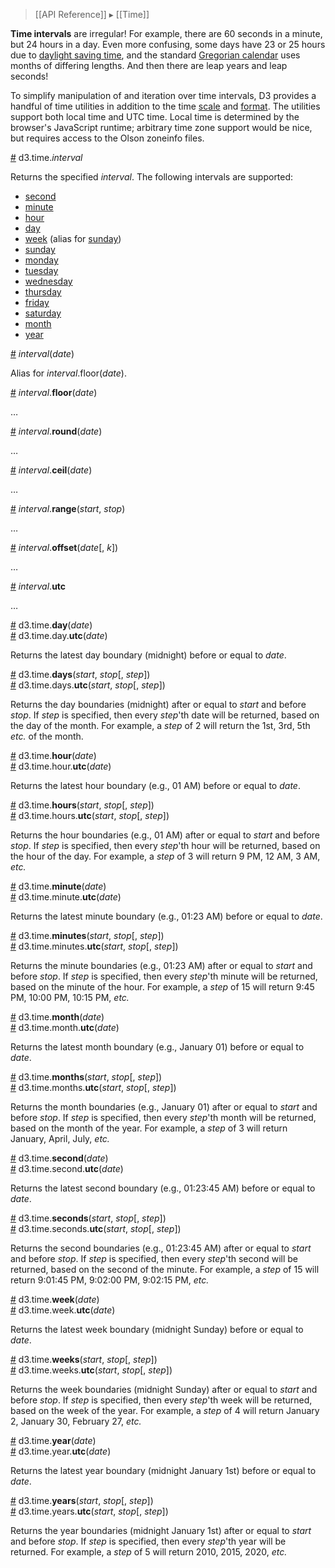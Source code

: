 > [[API Reference]] ▸ [[Time]]

**Time intervals** are irregular! For example, there are 60 seconds in a minute, but 24 hours in a day. Even more confusing, some days have 23 or 25 hours due to [daylight saving time](http://en.wikipedia.org/wiki/Daylight_saving_time), and the standard [Gregorian calendar](http://en.wikipedia.org/wiki/Gregorian_calendar) uses months of differing lengths. And then there are leap years and leap seconds!

To simplify manipulation of and iteration over time intervals, D3 provides a handful of time utilities in addition to the time [scale](Time-Scales) and [format](Time-Formatting). The utilities support both local time and UTC time. Local time is determined by the browser's JavaScript runtime; arbitrary time zone support would be nice, but requires access to the Olson zoneinfo files.

<a name="interval" href="#wiki-interval">#</a> d3.time.*interval*

Returns the specified *interval*. The following intervals are supported:

* [second](#wiki-second)
* [minute](#wiki-minute)
* [hour](#wiki-hour)
* [day](#wiki-day)
* [week](#wiki-week) (alias for [sunday](#wiki-sunday))
* [sunday](#wiki-sunday)
* [monday](#wiki-monday)
* [tuesday](#wiki-tuesday)
* [wednesday](#wiki-wednesday)
* [thursday](#wiki-thursday)
* [friday](#wiki-friday)
* [saturday](#wiki-saturday)
* [month](#wiki-month)
* [year](#wiki-year)

<a name="_interval" href="#wiki-_interval">#</a> *interval*(*date*)

Alias for *interval*.floor(*date*).

<a name="interval_floor" href="#wiki-interval_floor">#</a> *interval*.**floor**(*date*)

…

<a name="interval_round" href="#wiki-interval_round">#</a> *interval*.**round**(*date*)

…

<a name="interval_ceil" href="#wiki-interval_ceil">#</a> *interval*.**ceil**(*date*)

…

<a name="interval_range" href="#wiki-interval_range">#</a> *interval*.**range**(*start*, *stop*)

…

<a name="interval_offset" href="#wiki-interval_offset">#</a> *interval*.**offset**(*date*[, *k*])

…

<a name="interval_utc" href="#wiki-interval_utc">#</a> *interval*.**utc**

…

<a name="day" href="Time-Intervals#wiki-day">#</a> d3.time.<b>day</b>(<i>date</i>)<br>
<a name="day_utc" href="Time-Intervals#wiki-day_utc">#</a> d3.time.day.<b>utc</b>(<i>date</i>)

Returns the latest day boundary (midnight) before or equal to *date*.

<a name="days" href="Time-Intervals#wiki-days">#</a> d3.time.<b>days</b>(<i>start</i>, <i>stop</i>[, <i>step</i>])<br>
<a name="days_utc" href="Time-Intervals#wiki-days_utc">#</a> d3.time.days.<b>utc</b>(<i>start</i>, <i>stop</i>[, <i>step</i>])

Returns the day boundaries (midnight) after or equal to *start* and before *stop*. If *step* is specified, then every *step*'th date will be returned, based on the day of the month. For example, a *step* of 2 will return the 1st, 3rd, 5th *etc.* of the month.

<a name="hour" href="Time-Intervals#wiki-hour">#</a> d3.time.<b>hour</b>(<i>date</i>)<br>
<a name="hour_utc" href="Time-Intervals#wiki-hour_utc">#</a> d3.time.hour.<b>utc</b>(<i>date</i>)

Returns the latest hour boundary (e.g., 01 AM) before or equal to *date*.

<a name="hours" href="Time-Intervals#wiki-hours">#</a> d3.time.<b>hours</b>(<i>start</i>, <i>stop</i>[, <i>step</i>])<br>
<a name="hours_utc" href="Time-Intervals#wiki-hours_utc">#</a> d3.time.hours.<b>utc</b>(<i>start</i>, <i>stop</i>[, <i>step</i>])

Returns the hour boundaries (e.g., 01 AM) after or equal to *start* and before *stop*. If *step* is specified, then every *step*'th hour will be returned, based on the hour of the day. For example, a *step* of 3 will return 9 PM, 12 AM, 3 AM, *etc.*

<a name="minute" href="Time-Intervals#wiki-minute">#</a> d3.time.<b>minute</b>(<i>date</i>)<br>
<a name="minute_utc" href="Time-Intervals#wiki-minute_utc">#</a> d3.time.minute.<b>utc</b>(<i>date</i>)

Returns the latest minute boundary (e.g., 01:23 AM) before or equal to *date*.

<a name="minutes" href="Time-Intervals#wiki-minutes">#</a> d3.time.<b>minutes</b>(<i>start</i>, <i>stop</i>[, <i>step</i>])<br>
<a name="minutes_utc" href="Time-Intervals#wiki-minutes_utc">#</a> d3.time.minutes.<b>utc</b>(<i>start</i>, <i>stop</i>[, <i>step</i>])

Returns the minute boundaries (e.g., 01:23 AM) after or equal to *start* and before *stop*. If *step* is specified, then every *step*'th minute will be returned, based on the minute of the hour. For example, a *step* of 15 will return 9:45 PM, 10:00 PM, 10:15 PM, *etc.*

<a name="month" href="Time-Intervals#wiki-month">#</a> d3.time.<b>month</b>(<i>date</i>)<br>
<a name="month_utc" href="Time-Intervals#wiki-month_utc">#</a> d3.time.month.<b>utc</b>(<i>date</i>)

Returns the latest month boundary (e.g., January 01) before or equal to *date*.

<a name="months" href="Time-Intervals#wiki-months">#</a> d3.time.<b>months</b>(<i>start</i>, <i>stop</i>[, <i>step</i>])<br>
<a name="months_utc" href="Time-Intervals#wiki-months_utc">#</a> d3.time.months.<b>utc</b>(<i>start</i>, <i>stop</i>[, <i>step</i>])

Returns the month boundaries (e.g., January 01) after or equal to *start* and before *stop*. If *step* is specified, then every *step*'th month will be returned, based on the month of the year. For example, a *step* of 3 will return January, April, July, *etc.*

<a name="second" href="Time-Intervals#wiki-second">#</a> d3.time.<b>second</b>(<i>date</i>)<br>
<a name="second_utc" href="Time-Intervals#wiki-second_utc">#</a> d3.time.second.<b>utc</b>(<i>date</i>)

Returns the latest second boundary (e.g., 01:23:45 AM) before or equal to *date*.

<a name="seconds" href="Time-Intervals#wiki-seconds">#</a> d3.time.<b>seconds</b>(<i>start</i>, <i>stop</i>[, <i>step</i>])<br>
<a name="seconds_utc" href="Time-Intervals#wiki-seconds_utc">#</a> d3.time.seconds.<b>utc</b>(<i>start</i>, <i>stop</i>[, <i>step</i>])

Returns the second boundaries (e.g., 01:23:45 AM) after or equal to *start* and before *stop*. If *step* is specified, then every *step*'th second will be returned, based on the second of the minute. For example, a *step* of 15 will return 9:01:45 PM, 9:02:00 PM, 9:02:15 PM, *etc.*

<a name="week" href="Time-Intervals#wiki-week">#</a> d3.time.<b>week</b>(<i>date</i>)<br>
<a name="week_utc" href="Time-Intervals#wiki-week_utc">#</a> d3.time.week.<b>utc</b>(<i>date</i>)

Returns the latest week boundary (midnight Sunday) before or equal to *date*.

<a name="weeks" href="Time-Intervals#wiki-weeks">#</a> d3.time.<b>weeks</b>(<i>start</i>, <i>stop</i>[, <i>step</i>])<br>
<a name="weeks_utc" href="Time-Intervals#wiki-weeks_utc">#</a> d3.time.weeks.<b>utc</b>(<i>start</i>, <i>stop</i>[, <i>step</i>])

Returns the week boundaries (midnight Sunday) after or equal to *start* and before *stop*. If *step* is specified, then every *step*'th week will be returned, based on the week of the year. For example, a *step* of 4 will return January 2, January 30, February 27, *etc.*

<a name="year" href="Time-Intervals#wiki-year">#</a> d3.time.<b>year</b>(<i>date</i>)<br>
<a name="year_utc" href="Time-Intervals#wiki-year_utc">#</a> d3.time.year.<b>utc</b>(<i>date</i>)

Returns the latest year boundary (midnight January 1st) before or equal to *date*.

<a name="years" href="Time-Intervals#wiki-years">#</a> d3.time.<b>years</b>(<i>start</i>, <i>stop</i>[, <i>step</i>])<br>
<a name="years_utc" href="Time-Intervals#wiki-years_utc">#</a> d3.time.years.<b>utc</b>(<i>start</i>, <i>stop</i>[, <i>step</i>])

Returns the year boundaries (midnight January 1st) after or equal to *start* and before *stop*. If *step* is specified, then every *step*'th year will be returned. For example, a *step* of 5 will return 2010, 2015, 2020, *etc.*
